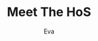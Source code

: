 ---
media: "images/rounds/round_2/meet_the_hos.png"
media_type: image
title: Meet The HoS
author: [Eva]
desc: Speaks-Softly shouts at HoS Cynthia Tomato, while Fiore Silvestri fires a volley of plasma glass at her.
---